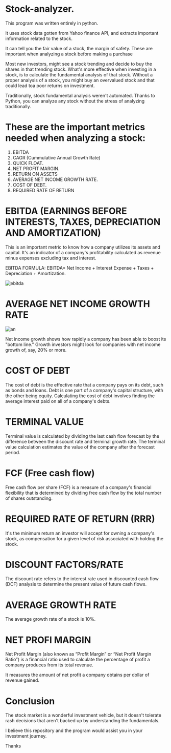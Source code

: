 # Stock-analyzer.
This program was written entirely in python.

It uses stock data gotten from Yahoo finance API, and extracts important information related to the stock.

It can tell you the fair value of a stock, the margin of safety. These are important when analyzing a stock before making a purchase

Most new investors, might see a stock trending and decide to buy the shares in that trending stock.
What's more effective when investing in a stock, is to calculate the fundamental analysis of that stock. 
Without a proper analysis of a stock, you might buy an overvalued stock and that could lead toa poor returns on investment.

Traditionally, stock fundamental analysis weren't automated. Thanks to Python, you can analyze any stock without the stress of analyzing traditionally.

# These are the important metrics needed when analyzing a stock:

1. EBITDA
2. CAGR (Cummulative Annual Growth Rate)
3. QUICK FLOAT.
4. NET PROFIT MARGIN.
5. RETURN ON ASSETS
6. AVERAGE NET INCOME GROWTH RATE.
7. COST OF DEBT.
8. REQUIRED RATE OF RETURN


# EBITDA (EARNINGS BEFORE INTERESTS, TAXES, DEPRECIATION AND AMORTIZATION)
This is an important metric to know how a company utilizes its assets and capital.
It's an indicator of a company's profitability calculated as revenue minus expenses excluding tax and interest.

EBITDA FORMULA:
EBITDA= Net Income + Interest Expense + Taxes + Depreciation + Amortization.

![ebitda](https://user-images.githubusercontent.com/56232734/193130196-e502d97e-b123-4cb2-82d5-55e9e13ecb09.PNG)


# AVERAGE NET INCOME GROWTH RATE

![an](https://user-images.githubusercontent.com/56232734/193132319-bc6fb1c8-b9f1-476f-a2df-4d65aa334450.PNG)


Net income growth shows how rapidly a company has been able to boost its "bottom line." 
Growth investors might look for companies with net income growth of, say, 20% or more.

# COST OF DEBT
The cost of debt is the effective rate that a company pays on its debt, such as bonds and loans. Debt is one part of a company's capital structure, with the other being equity. 
Calculating the cost of debt involves finding the average interest paid on all of a company's debts.

# TERMINAL VALUE

Terminal value is calculated by dividing the last cash flow forecast by the difference between the discount rate and terminal growth rate. 
The terminal value calculation estimates the value of the company after the forecast period.

# FCF (Free cash flow)


Free cash flow per share (FCF) is a measure of a company's financial flexibility that is determined by dividing free cash flow by the total number of shares outstanding.

# REQUIRED RATE OF RETURN (RRR)

It's the minimum return an investor will accept for owning a company's stock, as compensation for a given level of risk associated with holding the stock.

# DISCOUNT FACTORS/RATE
The discount rate refers to the interest rate used in discounted cash flow (DCF) analysis to determine the present value of future cash flows.

# AVERAGE GROWTH RATE
The average growth rate of a stock is 10%.

# NET PROFI MARGIN
Net Profit Margin (also known as “Profit Margin” or “Net Profit Margin Ratio”) is a financial ratio used to calculate the percentage of profit a company produces from its total revenue.

It measures the amount of net profit a company obtains per dollar of revenue gained.

# Conclusion
The stock market is a wonderful investment vehicle, but it doesn't tolerate rash decisions that aren't backed up by understanding the fundamentals.

I believe this repository and the program would assist you in your investment journey.

Thanks
